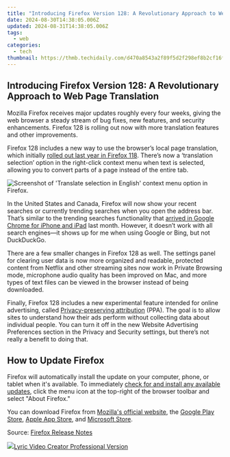 ```yaml
---
title: "Introducing Firefox Version 128: A Revolutionary Approach to Web Page Translation"
date: 2024-08-30T14:38:05.006Z
updated: 2024-08-31T14:38:05.006Z
tags:
  - web
categories:
  - tech
thumbnail: https://thmb.techidaily.com/d470a8543a2f89f5d2f298ef8b2cf16fd1cc9e45357c3c35eb8b5e2445a5ba07.jpg
---
```


## Introducing Firefox Version 128: A Revolutionary Approach to Web Page Translation

Mozilla Firefox receives major updates roughly every four weeks, giving the web browser a steady stream of bug fixes, new features, and security enhancements. Firefox 128 is rolling out now with more translation features and other improvements.

 Firefox 128 includes a new way to use the browser’s local page translation, which initially [rolled out last year in Firefox 118](https://driver-install.techidaily.com/streamline-network-setup-with-netgear-a6200-software/). There’s now a ‘translation selection’ option in the right-click context menu when text is selected, allowing you to convert parts of a page instead of the entire tab.

![Screenshot of 'Translate selection in English' context menu option in Firefox.](https://static1.howtogeekimages.com/wordpress/wp-content/uploads/2024/07/screenshot-2024-07-09-at-12-26-16-pm.png) 

 In the United States and Canada, Firefox will now show your recent searches or currently trending searches when you open the address bar. That’s similar to the trending searches functionality that [arrived in Google Chrome for iPhone and iPad](https://snapchat-videos.techidaily.com/updated-change-snapchat-voice-in-minutes-using-twin-methods/) last month. However, it doesn’t work with all search engines—it shows up for me when using Google or Bing, but not DuckDuckGo.

 There are a few smaller changes in Firefox 128 as well. The settings panel for clearing user data is now more organized and readable, protected content from Netflix and other streaming sites now work in Private Browsing mode, microphone audio quality has been improved on Mac, and more types of text files can be viewed in the browser instead of being downloaded.

 Finally, Firefox 128 includes a new experimental feature intended for online advertising, called [Privacy-preserving attribution](https://support.mozilla.org/en-US/kb/privacy-preserving-attribution) (PPA). The goal is to allow sites to understand how their ads perform without collecting data about individual people. You can turn it off in the new Website Advertising Preferences section in the Privacy and Security settings, but there’s not really a benefit to doing that.

##  How to Update Firefox

 Firefox will automatically install the update on your computer, phone, or tablet when it's available. To immediately [check for and install any available updates](https://audio-shaping.techidaily.com/in-2024-top-10-free-audio-to-text-transformers-for-effortless-file-editing-wondershare-videomaker/), click the menu icon at the top-right of the browser toolbar and select "About Firefox."

 You can download Firefox from [Mozilla's official website](https://www.mozilla.org/en-US/firefox/new/), the [Google Play Store](https://www.anrdoezrs.net/links/3607085/type/dlg/sid/UUhtgUeUpU2004050/https://play.google.com/store/apps/details?id=org.mozilla.firefox), [Apple App Store](https://apps.apple.com/us/app/firefox-private-safe-browser/id989804926), and [Microsoft Store](https://apps.microsoft.com/store/detail/mozilla-firefox/9NZVDKPMR9RD).

 Source: [Firefox Release Notes](https://www.mozilla.org/en-US/firefox/128.0/releasenotes/)

<ins class="adsbygoogle"
     style="display:block"
     data-ad-format="autorelaxed"
     data-ad-client="ca-pub-7571918770474297"
     data-ad-slot="1223367746"></ins>



<ins class="adsbygoogle"
     style="display:block"
     data-ad-client="ca-pub-7571918770474297"
     data-ad-slot="8358498916"
     data-ad-format="auto"
     data-full-width-responsive="true"></ins>



<!-- affiliate ads begin -->
<a href="https://secure.2checkout.com/order/checkout.php?PRODS=11224199&QTY=1&AFFILIATE=108875&CART=1"><img src="https://secure.avangate.com/images/merchant/e09fdffe648a30658a9657bbed7b2388/products/copy_boxshot_lyricvideo.png" border="0">Lyric Video Creator Professional Version</a>
<!-- affiliate ads end -->